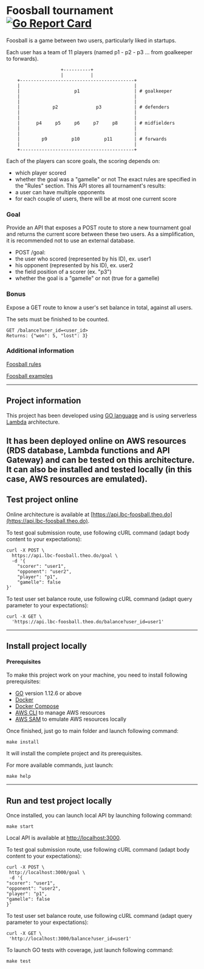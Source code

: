 # Foosball tournament [![Go Report Card](https://goreportcard.com/badge/github.com/vlarrat-theodo/lbc-foosball)](https://goreportcard.com/report/github.com/vlarrat-theodo/lbc-foosball)

Foosball is a game between two users, particularly liked in startups.

Each user has a team of 11 players (named p1 - p2 - p3 ... from goalkeeper to forwards).
```
                    +----------+
                    |          |
    +------------------------------------------+
    |                                          |
    |                    p1                    | # goalkeeper
    |                                          |
    |                                          |
    |            p2              p3            | # defenders
    |                                          |
    |                                          |
    |      p4     p5     p6     p7     p8      | # midfielders
    |                                          |
    |                                          |
    |        p9         p10         p11        | # forwards
    |                                          |
    +------------------------------------------+
```

Each of the players can score goals, the scoring depends on:
- which player scored
- whether the goal was a "gamelle" or not
The exact rules are specified in the "Rules" section.
This API stores all tournament's results:
- a user can have multiple opponents
- for each couple of users, there will be at most one current score

### Goal
Provide an API that exposes a POST route to store a new tournament goal
and returns the current score between these two users.
As a simplification, it is recommended not to use an external database.
- POST /goal:
- the user who scored (represented by his ID), ex. user1
- his opponent (represented by his ID), ex. user2
- the field position of a scorer (ex. "p3")
- whether the goal is a "gamelle" or not (true for a gamelle)


### Bonus
Expose a GET route to know a user's set balance in total, against all users.

The sets must be finished to be counted.
```
GET /balance?user_id=<user_id>
Returns: {"won": 5, "lost": 3}
```


### Additional information
[Foosball rules](./docs/foosball_rules.md)

[Foosball examples](./docs/foosball_examples.md)

---

## Project information
This project has been developed using [GO language](https://golang.org/) and is using serverless [Lambda](https://aws.amazon.com/en/lambda/features/) architecture.

It has been deployed online on AWS resources (RDS database, Lambda functions and API Gateway) and can be tested on this architecture.
It can also be installed and tested locally (in this case, AWS resources are emulated).
---

## Test project online
Online architecture is available at [https://api.lbc-foosball.theo.do](https://api.lbc-foosball.theo.do).

To test goal submission route, use following cURL command (adapt body content to your expectations):
```shell script
curl -X POST \
  https://api.lbc-foosball.theo.do/goal \
  -d '{
	"scorer": "user1",
	"opponent": "user2",
	"player": "p1",
	"gamelle": false
}'
```

To test user set balance route, use following cURL command (adapt query parameter to your expectations):
```shell script
curl -X GET \
  'https://api.lbc-foosball.theo.do/balance?user_id=user1'
```

---

## Install project locally
#### Prerequisites
To make this project work on your machine, you need to install following prerequisites:
- [GO](https://golang.org/dl/) version 1.12.6 or above
- [Docker](https://docs.docker.com/install/)
- [Docker Compose](https://docs.docker.com/compose/)
- [AWS CLI](https://docs.aws.amazon.com/cli/latest/userguide/cli-chap-welcome.html) to manage AWS resources
- [AWS SAM](https://docs.aws.amazon.com/serverless-application-model/latest/developerguide/what-is-sam.html) to emulate AWS resources locally

Once finished, just go to main folder and launch following command:
```shell script
make install
```
It will install the complete project and its prerequisites.

For more available commands, just launch:
```shell script
make help
```

---

## Run and test project locally
Once installed, you can launch local API by launching following command:
```shell script
make start
```
Local API is available at [http://localhost:3000](http://localhost:3000).
                      
To test goal submission route, use following cURL command (adapt body content to your expectations):
```shell script
curl -X POST \
 http://localhost:3000/goal \
 -d '{
"scorer": "user1",
"opponent": "user2",
"player": "p1",
"gamelle": false
}'
```

To test user set balance route, use following cURL command (adapt query parameter to your expectations):
```shell script
curl -X GET \
 'http://localhost:3000/balance?user_id=user1'
```

To launch GO tests with coverage, just launch following command:
```shell script
make test
```